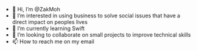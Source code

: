 - 👋 Hi, I’m @ZakMoh
- 👀 I’m interested in using business to solve social issues that have a direct impact on peoples lives
- 🌱 I’m currently learning Swift
- 💞️ I’m looking to collaborate on small projects to improve technical skills
- 📫 How to reach me on my email

<!---
ZakMoh/ZakMoh is a ✨ special ✨ repository because its `README.md` (this file) appears on your GitHub profile.
You can click the Preview link to take a look at your changes.
--->
